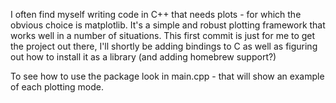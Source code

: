 I often find myself writing code in C++ that needs plots - for which the obvious 
choice is matplotlib.  It's a simple and robust plotting framework that 
works well in a number of situations.  This first commit is just for me to 
get the project out there, I'll shortly be adding bindings to C as well as 
figuring out how to install it as a library (and adding homebrew support?)

To see how to use the package look in main.cpp - that will show an example of each
plotting mode.

